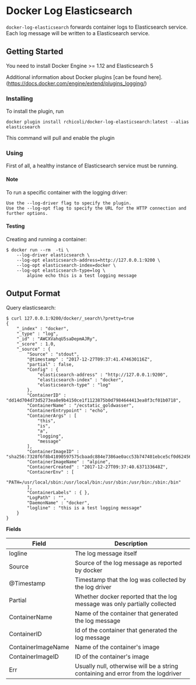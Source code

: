 # Docker Log Elasticsearch

`docker-log-elasticsearch` forwards container logs to Elasticsearch service. Each log message will be written to a Elasticsearch service.

## Getting Started

You need to install Docker Engine >= 1.12 and Elasticsearch 5

Additional information about Docker plugins [can be found here].(https://docs.docker.com/engine/extend/plugins_logging/)

### Installing

To install the plugin, run

    docker plugin install rchicoli/docker-log-elasticsearch:latest --alias elasticsearch

This command will pull and enable the plugin

### Using

First of all, a healthy instance of Elasticsearch service must be running.

#### Note

To run a specific container with the logging driver:

    Use the --log-driver flag to specify the plugin.
    Use the --log-opt flag to specify the URL for the HTTP connection and further options.

#### Testing

Creating and running a container:

    $ docker run --rm  -ti \
        --log-driver elasticsearch \
        --log-opt elasticsearch-address=http://127.0.0.1:9200 \
        --log-opt elasticsearch-index=docker \
        --log-opt elasticsearch-type=log \
            alpine echo this is a test logging message

## Output Format

Query elasticsearch:

    $ curl 127.0.0.1:9200/docker/_search\?pretty=true
    {
        "_index" : "docker",
        "_type" : "log",
        "_id" : "AWCXVahqU5saDepmAJRy",
        "_score" : 1.0,
        "_source" : {
            "Source" : "stdout",
            "@timestamp" : "2017-12-27T09:37:41.474630116Z",
            "partial" : false,
            "Config" : {
                "elasticsearch-address" : "http://127.0.0.1:9200",
                "elasticsearch-index" : "docker",
                "elasticsearch-type" : "log"
            },
            "ContainerID" : "dd14d704d73d5273ea8e9b4150ce1f1123875b0d7984644413ea8f3cf01b0718",
            "ContainerName" : "/ecstatic_goldwasser",
            "ContainerEntrypoint" : "echo",
            "ContainerArgs" : [
                "this",
                "is",
                "a",
                "logging",
                "message"
            ],
            "ContainerImageID" : "sha256:7328f6f8b41890597575cbaadc884e7386ae0acc53b747401ebce5cf0d624560",
            "ContainerImageName" : "alpine",
            "ContainerCreated" : "2017-12-27T09:37:40.637133648Z",
            "ContainerEnv" : [
                "PATH=/usr/local/sbin:/usr/local/bin:/usr/sbin:/usr/bin:/sbin:/bin"
            ],
            "ContainerLabels" : { },
            "LogPath" : "",
            "DaemonName" : "docker",
            "logline" : "this is a test logging message"
        }
    }

**Fields**

| Field | Description |
| ----- | ----------- |
| logline  | The log message itself|
| Source | Source of the log message as reported by docker |
| @Timestamp | Timestamp that the log was collected by the log driver |
| Partial | Whether docker reported that the log message was only partially collected |
| ContainerName | Name of the container that generated the log message |
| ContainerID | Id of the container that generated the log message |
| ContainerImageName | Name of the container's image |
| ContainerImageID | ID of the container's image |
| Err | Usually null, otherwise will be a string containing and error from the logdriver |